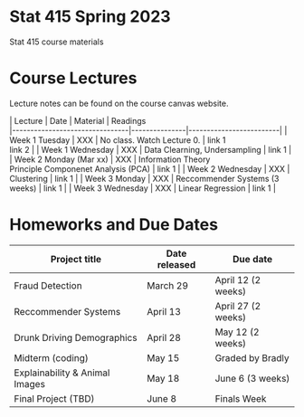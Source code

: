 # Stat 415 Spring 2023 
Stat 415 course materials



# Course Lectures 

Lecture notes can be found on the course canvas website. 


| Lecture                  | Date | Material | Readings                
|--------------------------------|---------------|-------------------------|
| Week 1 Tuesday            | XXX |   No class. Watch Lecture 0.   | link 1 <br/> link 2  |
| Week 1 Wednesday         | XXX | Data Clearning, Undersampling      | link 1  |
| Week 2 Monday (Mar xx)     | XXX | Information Theory   <br/> Principle Componenet Analysis (PCA)  | link 1  |
| Week 2 Wednesday             | XXX  | Clustering        | link 1  |
| Week 3 Monday         | XXX | Reccommender Systems    (3 weeks) | link 1  |
| Week 3 Wednesday       | XXX  | Linear Regression        | link 1  |



# Homeworks and Due Dates


| Project title                  | Date released | Due date                
|--------------------------------|---------------|-------------------------|
| Fraud Detection                | March 29      | April 12 (2 weeks)  |
| Reccommender Systems           | April 13      | April 27 (2 weeks)  |
| Drunk Driving Demographics     | April 28      | May 12   (2 weeks)  |
| Midterm (coding)               | May 15        | Graded by Bradly    |
| Explainability & Animal Images | May 18        | June 6    (3 weeks) | 
| Final Project (TBD)            | June 8        | Finals Week         |
